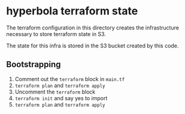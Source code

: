 # hyperbola terraform state

The terraform configuration in this directory creates the infrastructure
necessary to store terraform state in S3.

The state for this infra is stored in the S3 bucket created by this code.

## Bootstrapping

1. Comment out the `terraform` block in `main.tf`
2. `terraform plan` and `terraform apply`
3. Uncomment the `terraform` block
4. `terraform init` and say yes to import
5. `terraform plan` and `terraform apply`
